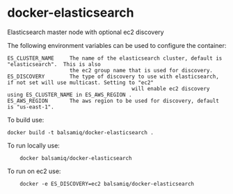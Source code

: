 docker-elasticsearch
====================

Elasticsearch master node with optional ec2 discovery

The following environment variables can be used to configure the container:

    ES_CLUSTER_NAME     The name of the elasticsearch cluster, default is "elasticsearch".  This is also
                        the ec2 group name that is used for discovery.
    ES_DISCOVERY        The type of discovery to use with elasticsearch, if not set will use multicast. Setting to "ec2"
    										will enable ec2 discovery using ES_CLUSTER_NAME in ES_AWS_REGION .
    ES_AWS_REGION       The aws region to be used for discovery, default is "us-east-1".

To build use:

    docker build -t balsamiq/docker-elasticsearch .

To run locally use:

		docker balsamiq/docker-elasticsearch

To run on ec2 use:

		docker -e ES_DISCOVERY=ec2 balsamiq/docker-elasticsearch
